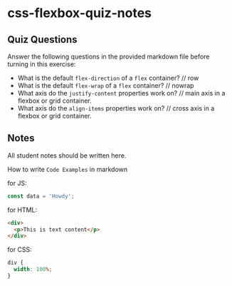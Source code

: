 # css-flexbox-quiz-notes

## Quiz Questions

Answer the following questions in the provided markdown file before turning in this exercise:

- What is the default `flex-direction` of a `flex` container?
  // row
- What is the default `flex-wrap` of a `flex` container?
  // nowrap
- What axis do the `justify-content` properties work on?
  // main axis in a flexbox or grid container.
- What axis do the `align-items` properties work on?
  // cross axis in a flexbox or grid container.

## Notes

All student notes should be written here.

How to write `Code Examples` in markdown

for JS:

```javascript
const data = 'Howdy';
```

for HTML:

```html
<div>
  <p>This is text content</p>
</div>
```

for CSS:

```css
div {
  width: 100%;
}
```
